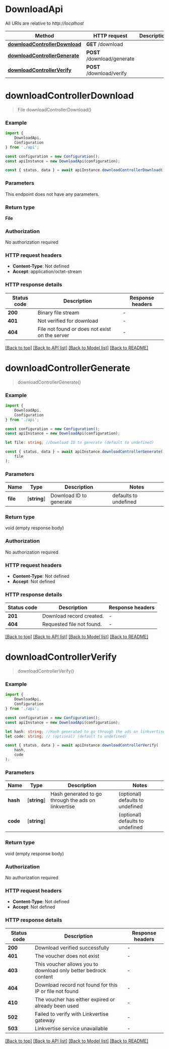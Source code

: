 # DownloadApi

All URIs are relative to *http://localhost*

|Method | HTTP request | Description|
|------------- | ------------- | -------------|
|[**downloadControllerDownload**](#downloadcontrollerdownload) | **GET** /download | |
|[**downloadControllerGenerate**](#downloadcontrollergenerate) | **POST** /download/generate | |
|[**downloadControllerVerify**](#downloadcontrollerverify) | **POST** /download/verify | |

# **downloadControllerDownload**
> File downloadControllerDownload()


### Example

```typescript
import {
    DownloadApi,
    Configuration
} from './api';

const configuration = new Configuration();
const apiInstance = new DownloadApi(configuration);

const { status, data } = await apiInstance.downloadControllerDownload();
```

### Parameters
This endpoint does not have any parameters.


### Return type

**File**

### Authorization

No authorization required

### HTTP request headers

 - **Content-Type**: Not defined
 - **Accept**: application/octet-stream


### HTTP response details
| Status code | Description | Response headers |
|-------------|-------------|------------------|
|**200** | Binary file stream |  -  |
|**401** | Not verified for download |  -  |
|**404** | File not found or does not exist on the server |  -  |

[[Back to top]](#) [[Back to API list]](../README.md#documentation-for-api-endpoints) [[Back to Model list]](../README.md#documentation-for-models) [[Back to README]](../README.md)

# **downloadControllerGenerate**
> downloadControllerGenerate()


### Example

```typescript
import {
    DownloadApi,
    Configuration
} from './api';

const configuration = new Configuration();
const apiInstance = new DownloadApi(configuration);

let file: string; //Download ID to generate (default to undefined)

const { status, data } = await apiInstance.downloadControllerGenerate(
    file
);
```

### Parameters

|Name | Type | Description  | Notes|
|------------- | ------------- | ------------- | -------------|
| **file** | [**string**] | Download ID to generate | defaults to undefined|


### Return type

void (empty response body)

### Authorization

No authorization required

### HTTP request headers

 - **Content-Type**: Not defined
 - **Accept**: Not defined


### HTTP response details
| Status code | Description | Response headers |
|-------------|-------------|------------------|
|**201** | Download record created. |  -  |
|**404** | Requested file not found. |  -  |

[[Back to top]](#) [[Back to API list]](../README.md#documentation-for-api-endpoints) [[Back to Model list]](../README.md#documentation-for-models) [[Back to README]](../README.md)

# **downloadControllerVerify**
> downloadControllerVerify()


### Example

```typescript
import {
    DownloadApi,
    Configuration
} from './api';

const configuration = new Configuration();
const apiInstance = new DownloadApi(configuration);

let hash: string; //Hash generated to go through the ads on linkvertise (optional) (default to undefined)
let code: string; // (optional) (default to undefined)

const { status, data } = await apiInstance.downloadControllerVerify(
    hash,
    code
);
```

### Parameters

|Name | Type | Description  | Notes|
|------------- | ------------- | ------------- | -------------|
| **hash** | [**string**] | Hash generated to go through the ads on linkvertise | (optional) defaults to undefined|
| **code** | [**string**] |  | (optional) defaults to undefined|


### Return type

void (empty response body)

### Authorization

No authorization required

### HTTP request headers

 - **Content-Type**: Not defined
 - **Accept**: Not defined


### HTTP response details
| Status code | Description | Response headers |
|-------------|-------------|------------------|
|**200** | Download verified successfully |  -  |
|**401** | The voucher does not exist |  -  |
|**403** | This voucher allows you to download only better bedrock content |  -  |
|**404** | Download record not found for this IP or file not found |  -  |
|**410** | The voucher has either expired or already been used |  -  |
|**502** | Failed to verify with Linkvertise gateway |  -  |
|**503** | Linkvertise service unavailable |  -  |

[[Back to top]](#) [[Back to API list]](../README.md#documentation-for-api-endpoints) [[Back to Model list]](../README.md#documentation-for-models) [[Back to README]](../README.md)

